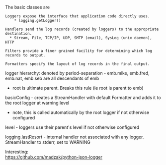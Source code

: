 The basic classes are

    Loggers expose the interface that application code directly uses.
        * logging.getLogger()

    Handlers send the log records (created by loggers) to the appropriate destination.
      * Stream, File, TCP/IP, UDP, SMTP (email), SysLog (unix daemon), HTTP

    Filters provide a finer grained facility for determining which log records to output.

    Formatters specify the layout of log records in the final output.

logger hierarchy: denoted by period-separation - emb.mike, emb.fred, emb.nat, emb.seb are all descendants of emb
  * root is ultimate parent. Breaks this rule (ie root is parent to emb)

basicConfig - creates a StreamHandler with default Formatter and adds it to the root logger at warning level
  * note, this is called automatically by the root logger if not otherwise configured

level - loggers use their parent's level if not otherwise configured

logging.lastResort - internal handler not associated with any logger. StreamHandler to stderr, set to WARNING

Interesting:  
https://github.com/madzak/python-json-logger